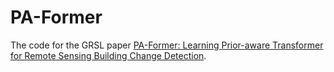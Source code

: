 # PA-Former
The code for the GRSL paper [PA-Former: Learning Prior-aware Transformer for Remote Sensing Building Change Detection](https://ieeexplore.ieee.org/document/9863867).
